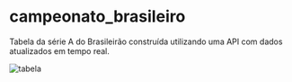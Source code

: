 # campeonato_brasileiro

Tabela da série A do Brasileirão construída utilizando uma API com dados atualizados em tempo real.

![tabela](https://ghrep.000webhostapp.com/tabela_brasileirao.PNG)
